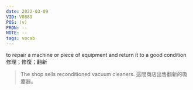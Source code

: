 ```yaml
---
date: 2022-03-09
VID: V0889
POS: (v)
PRON: --
NOTE: --
tags: vocab
---
```


to repair a machine or piece of equipment and return it to a good condition 修理；修復；翻新  

>The shop sells reconditioned vacuum cleaners.  這間商店出售翻新的吸塵器。